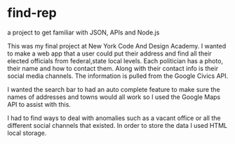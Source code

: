 # find-rep
a project to get familiar with JSON, APIs and Node.js

This was my final project at New York Code And Design Academy.
I wanted to make a web app that a user could put their address and find all their elected officials from federal,state 
local levels. Each politician has a photo, their name and how to contact them. Along with their contact info is their social
media channels. The information is pulled from the Google Civics API.

I wanted the search bar to had an auto complete feature to make sure the names of addresses and towns would all work so I used the Google
Maps API to assist with this.

I had to find ways to deal with anomalies such as a vacant office or all the different social channels that existed.
In order to store the data I used HTML local storage.
 
